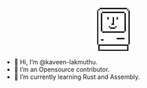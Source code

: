 <div align="center">
    <img width=100 src="assets/macintosh.png" alt="macintosh-hello">
</div>

- 👋 Hi, I’m @kaveen-lakmuthu.
- 👀 I’m an Opensource contributor.
- 🌱 I’m currently learning Rust and Assembly.
